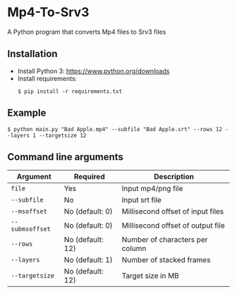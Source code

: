 # Mp4-To-Srv3

A Python program that converts Mp4 files to Srv3 files

## Installation

- Install Python 3: https://www.python.org/downloads
- Install requirements:
    ```shell
    $ pip install -r requirements.txt
    ```

## Example

```shell
$ python main.py "Bad Apple.mp4" --subfile "Bad Apple.srt" --rows 12 --layers 1 --targetsize 12
```

## Command line arguments

| Argument        | Required         | Description                       |
|-----------------|------------------|-----------------------------------|
| `file`          | Yes              | Input mp4/png file                |
| `--subfile`     | No               | Input srt file                    |
| `--msoffset`    | No (default: 0)  | Millisecond offset of input files |
| `--submsoffset` | No (default: 0)  | Millisecond offset of output file |
| `--rows`        | No (default: 12) | Number of characters per column   |
| `--layers`      | No (default: 1)  | Number of stacked frames          |
| `--targetsize`  | No (default: 12) | Target size in MB                 |
